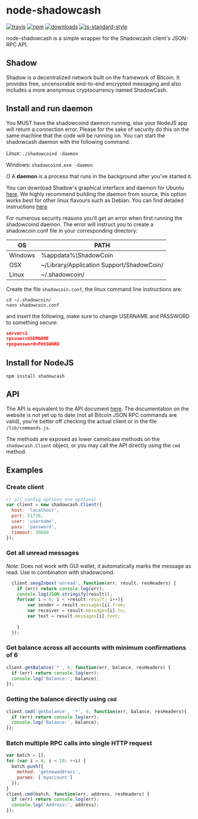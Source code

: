 # node-shadowcash
[![travis][travis-image]][travis-url]
[![npm][npm-image]][npm-url]
[![downloads][downloads-image]][downloads-url]
[![js-standard-style][standard-image]][standard-url]

[travis-image]: https://travis-ci.org/kewde/node-shadowcash.svg?branch=master
[travis-url]: https://travis-ci.org/kewde/node-shadowcash

[npm-image]: https://img.shields.io/npm/v/shadowcash.svg?style=flat
[npm-url]: https://npmjs.org/package/shadowcash

[downloads-image]: https://img.shields.io/npm/dm/shadowcash.svg?style=flat
[downloads-url]: https://npmjs.org/package/shadowcash

[standard-image]: https://img.shields.io/badge/code%20style-standard-brightgreen.svg?style=flat
[standard-url]: http://standardjs.com

node-shadowcash is a simple wrapper for the Shadowcash client's JSON-RPC API.

## Shadow
Shadow is a decentralized network built on the framework of Bitcoin. It provides free, uncensorable end-to-end encrypted messaging and also includes a more anonymous cryptocurrency named ShadowCash.

## Install and run daemon

You MUST have the shadowcoind daemon running, else your NodeJS app will return a connection error. Please for the sake of security do this on the same machine that the code will be running on. You can start the shadowcash daemon with the following command.

Linux:
`./shadowcoind -daemon`

Windows:
`shadowcoind.exe -daemon`

O
A **daemon** is a process that runs in the background after you've started it.

You can download Shadow's graphical interface and daemon for Ubuntu [here](https://shadowproject.io/en/gettingstarted).
We highly recommend building the daemon from source, this option works best for other linux flavours such as Debian. You can find detailed instructions [here](https://doc.shadowproject.io/#linux-daemon-from-source-shadowcoind)

For numerous security reasons you'll get an error when first running the shadowcoind daemon. The error will instruct you to create a shadowcoin.conf file in your corresponding directory:

OS | PATH
------------ | -------------
Windows | %appdata%\ShadowCoin
OSX  | ~/Library/Application Support/ShadowCoin/
Linux  | ~/.shadowcoin/

Create the file `shadowcoin.conf`, the linux command line instructions are:
```shell
cd ~/.shadowcoin/
nano shadowcoin.conf
```

and insert the following, make sure to change USERNAME and PASSWORD to something secure:
```json
server=1
rpcuser=USERNAME
rpcpassword=PASSWORD
```
## Install for NodeJS

`npm install shadowcash`

## API
The API is equivalent to the API document [here](https://doc.shadowproject.io/#json-rpc-api-reference).
The documentation on the website is not yet up to date (not all Bitcoin JSON RPC commands are valid), you're better off checking the actual client or in the file `/lib/commands.js`.

The methods are exposed as lower camelcase methods on the `shadowcash.Client`
object, or you may call the API directly using the `cmd` method.

## Examples

### Create client
```js
// all config options are optional
var client = new shadowcash.Client({
  host: 'localhost',
  port: 51736,
  user: 'username',
  pass: 'password',
  timeout: 30000
});
```

### Get all unread messages
*Note:* Does not work with GUI wallet, it automatically marks the message as read. Use in combination with shadowcoind.
```js
  client.smsgInbox('unread', function(err, result, resHeaders) {
    if (err) return console.log(err);
    console.log(JSON.stringify(result));
    for(var i = 0; i < +result.result; i++){
        var sender = result.messages[i].from;
        var receiver = result.messages[i].to;
        var text = result.messages[i].text;
    
    }
  });
```

### Get balance across all accounts with minimum confirmations of 6

```js
client.getBalance('*', 6, function(err, balance, resHeaders) {
  if (err) return console.log(err);
  console.log('Balance:', balance);
});
```
### Getting the balance directly using `cmd`

```js
client.cmd('getbalance', '*', 6, function(err, balance, resHeaders){
  if (err) return console.log(err);
  console.log('Balance:', balance);
});
```

### Batch multiple RPC calls into single HTTP request

```js
var batch = [];
for (var i = 0; i < 10; ++i) {
  batch.push({
    method: 'getnewaddress',
    params: ['myaccount']
  });
}
client.cmd(batch, function(err, address, resHeaders) {
  if (err) return console.log(err);
  console.log('Address:', address);
});
```

